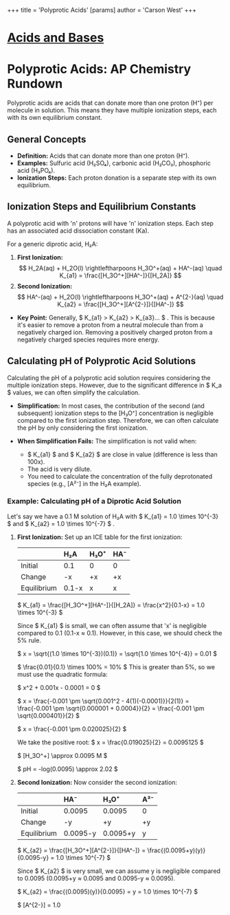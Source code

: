 +++
 title = 'Polyprotic Acids'
[params]
	author = 'Carson West'
+++
# [Acids and Bases](./../acids-and-bases/)
# Polyprotic Acids: AP Chemistry Rundown

Polyprotic acids are acids that can donate more than one proton (H⁺) per molecule in solution. This means they have multiple ionization steps, each with its own equilibrium constant.

## General Concepts

*   **Definition:** Acids that can donate more than one proton (H⁺).
*   **Examples:** Sulfuric acid (H₂SO₄), carbonic acid (H₂CO₃), phosphoric acid (H₃PO₄).
*   **Ionization Steps:** Each proton donation is a separate step with its own equilibrium.

## Ionization Steps and Equilibrium Constants

A polyprotic acid with 'n' protons will have 'n' ionization steps.  Each step has an associated acid dissociation constant (Ka).

For a generic diprotic acid, H₂A:

1.  **First Ionization:**
     $$ H_2A(aq) + H_2O(l) \rightleftharpoons H_3O^+(aq) + HA^-(aq) \quad K_{a1} = \frac{[H_3O^+][HA^-]}{[H_2A]} $$  
2.  **Second Ionization:**
     $$ HA^-(aq) + H_2O(l) \rightleftharpoons H_3O^+(aq) + A^{2-}(aq) \quad K_{a2} = \frac{[H_3O^+][A^{2-}]}{[HA^-]} $$  
*   **Key Point:** Generally,   $ K_{a1} > K_{a2} > K_{a3}... $ . This is because it's easier to remove a proton from a neutral molecule than from a negatively charged ion. Removing a positively charged proton from a negatively charged species requires more energy.

## Calculating pH of Polyprotic Acid Solutions

Calculating the pH of a polyprotic acid solution requires considering the multiple ionization steps. However, due to the significant difference in  $ K_a $  values, we can often simplify the calculation.

*   **Simplification:** In most cases, the contribution of the second (and subsequent) ionization steps to the [H₃O⁺] concentration is negligible compared to the first ionization step.  Therefore, we can often calculate the pH by only considering the first ionization.

*   **When Simplification Fails:**  The simplification is not valid when:
    *    $ K_{a1} $  and  $ K_{a2} $  are close in value (difference is less than 100x).
    *   The acid is very dilute.
    *   You need to calculate the concentration of the fully deprotonated species (e.g., [A²⁻] in the H₂A example).

### Example: Calculating pH of a Diprotic Acid Solution

Let's say we have a 0.1 M solution of H₂A with  $ K_{a1} = 1.0 \times 10^{-3} $  and  $ K_{a2} = 1.0 \times 10^{-7} $ .

1.  **First Ionization:**  Set up an ICE table for the first ionization:

    |             | H₂A    | H₃O⁺   | HA⁻    |
    | :---------- | :----- | :----- | :----- |
    | Initial     | 0.1    | 0      | 0      |
    | Change      | -x     | +x     | +x     |
    | Equilibrium | 0.1-x  | x      | x      |

     $ K_{a1} = \frac{[H_3O^+][HA^-]}{[H_2A]} = \frac{x^2}{0.1-x} = 1.0 \times 10^{-3} $ 

    Since  $ K_{a1} $  is small, we can often assume that 'x' is negligible compared to 0.1 (0.1-x ≈ 0.1). However, in this case, we should check the 5% rule.

     $ x = \sqrt{(1.0 \times 10^{-3})(0.1)} = \sqrt{1.0 \times 10^{-4}} = 0.01 $ 

     $ \frac{0.01}{0.1} \times 100\% = 10\% $  This is greater than 5%, so we must use the quadratic formula:

     $ x^2 + 0.001x - 0.0001 = 0 $ 

     $ x = \frac{-0.001 \pm \sqrt{0.001^2 - 4(1)(-0.0001)}}{2(1)} = \frac{-0.001 \pm \sqrt{0.000001 + 0.0004}}{2} = \frac{-0.001 \pm \sqrt{0.000401}}{2} $ 

     $ x = \frac{-0.001 \pm 0.020025}{2} $ 

    We take the positive root:  $ x = \frac{0.019025}{2} = 0.0095125 $ 

     $ [H_3O^+] \approx 0.0095 M $ 

     $ pH = -log(0.0095) \approx 2.02 $ 

2.  **Second Ionization:**  Now consider the second ionization:

    |             | HA⁻       | H₃O⁺      | A²⁻    |
    | :---------- | :-------- | :-------- | :----- |
    | Initial     | 0.0095    | 0.0095    | 0      |
    | Change      | -y        | +y        | +y     |
    | Equilibrium | 0.0095-y | 0.0095+y | y      |

     $ K_{a2} = \frac{[H_3O^+][A^{2-}]}{[HA^-]} = \frac{(0.0095+y)(y)}{0.0095-y} = 1.0 \times 10^{-7} $ 

    Since  $ K_{a2} $  is very small, we can assume y is negligible compared to 0.0095 (0.0095+y ≈ 0.0095 and 0.0095-y ≈ 0.0095).

     $ K_{a2} = \frac{(0.0095)(y)}{0.0095} = y = 1.0 \times 10^{-7} $ 

     $ [A^{2-}] = 1.0